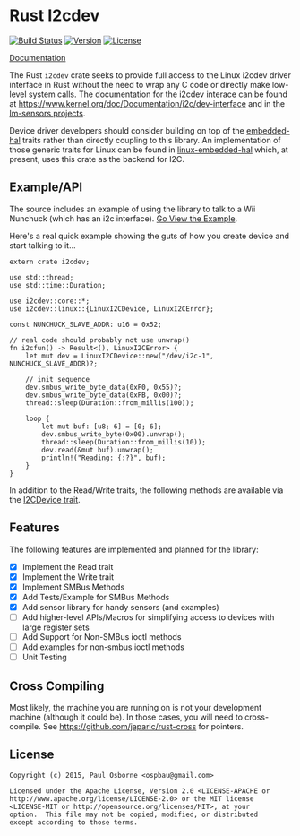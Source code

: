 Rust I2cdev
===========

[![Build Status](https://travis-ci.org/rust-embedded/rust-i2cdev.svg?branch=master)](https://travis-ci.org/rust-embedded/rust-i2cdev)
[![Version](https://img.shields.io/crates/v/i2cdev.svg)](https://crates.io/crates/i2cdev)
[![License](https://img.shields.io/crates/l/i2cdev.svg)](https://github.com/rust-embedded/rust-i2cdev/blob/master/README.md#license)

[Documentation](https://docs.rs/i2cdev)

The Rust `i2cdev` crate seeks to provide full access to the Linux i2cdev
driver interface in Rust without the need to wrap any C code or directly make
low-level system calls.  The documentation for the i2cdev interace can
be found at https://www.kernel.org/doc/Documentation/i2c/dev-interface and
in the [lm-sensors projects](http://www.lm-sensors.org/).

Device driver developers should consider building on top of the
[embedded-hal](https://crates.io/crates/embedded-hal) traits rather than
directly coupling to this library. An implementation of those generic traits for
Linux can be found in
[linux-embedded-hal](https://crates.io/crates/linux-embedded-hal) which, at
present, uses this crate as the backend for I2C.

Example/API
-----------

The source includes an example of using the library to talk to a Wii
Nunchuck (which has an i2c interface).
[Go View the Example](https://github.com/rust-embedded/rust-i2cdev/blob/master/examples/nunchuck.rs).

Here's a real quick example showing the guts of how you create
device and start talking to it... 

```rust,no_run,skeptic-template
extern crate i2cdev;

use std::thread;
use std::time::Duration;

use i2cdev::core::*;
use i2cdev::linux::{LinuxI2CDevice, LinuxI2CError};

const NUNCHUCK_SLAVE_ADDR: u16 = 0x52;

// real code should probably not use unwrap()
fn i2cfun() -> Result<(), LinuxI2CError> {
    let mut dev = LinuxI2CDevice::new("/dev/i2c-1", NUNCHUCK_SLAVE_ADDR)?;

    // init sequence
    dev.smbus_write_byte_data(0xF0, 0x55)?;
    dev.smbus_write_byte_data(0xFB, 0x00)?;
    thread::sleep(Duration::from_millis(100));

    loop {
        let mut buf: [u8; 6] = [0; 6];
        dev.smbus_write_byte(0x00).unwrap();
        thread::sleep(Duration::from_millis(10));
        dev.read(&mut buf).unwrap();
        println!("Reading: {:?}", buf);
    }
}
```

In addition to the Read/Write traits, the following methods are
available via the [I2CDevice trait](https://rust-embedded.github.io/rust-i2cdev/i2cdev/core/trait.I2CDevice.html).

Features
--------

The following features are implemented and planned for the library:

- [x] Implement the Read trait
- [x] Implement the Write trait
- [x] Implement SMBus Methods
- [x] Add Tests/Example for SMBus Methods
- [x] Add sensor library for handy sensors (and examples)
- [ ] Add higher-level APIs/Macros for simplifying access to devices
      with large register sets
- [ ] Add Support for Non-SMBus ioctl methods
- [ ] Add examples for non-smbus ioctl methods
- [ ] Unit Testing

Cross Compiling
---------------

Most likely, the machine you are running on is not your development
machine (although it could be).  In those cases, you will need to
cross-compile.  See https://github.com/japaric/rust-cross for pointers.

License
-------

```
Copyright (c) 2015, Paul Osborne <ospbau@gmail.com>

Licensed under the Apache License, Version 2.0 <LICENSE-APACHE or
http://www.apache.org/license/LICENSE-2.0> or the MIT license
<LICENSE-MIT or http://opensource.org/licenses/MIT>, at your
option.  This file may not be copied, modified, or distributed
except according to those terms.
```
